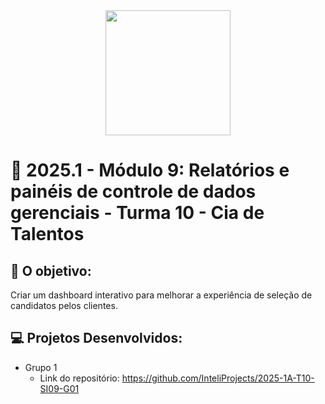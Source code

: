 <div align="center">
    <img src="https://drive.google.com/file/d/1ZuI8YLjpylr2MOPhzazjOZZ0lp998tnW/view?usp=drive_link"  width="200">
</div>


# 🙋 2025.1  - Módulo 9: Relatórios e painéis de controle de dados gerenciais - Turma 10 - Cia de Talentos


## 🎯 O objetivo:
Criar um dashboard interativo para melhorar a experiência de seleção de candidatos pelos clientes.

## 💻 Projetos Desenvolvidos: 

- Grupo 1 
  - Link do repositório: https://github.com/InteliProjects/2025-1A-T10-SI09-G01
